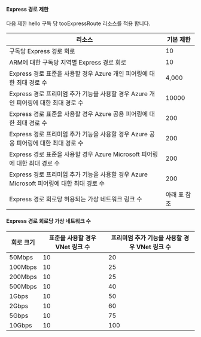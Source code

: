 #### <a name="expressroute-limits"></a>Express 경로 제한
다음 제한 hello 구독 당 tooExpressRoute 리소스를 적용 합니다.

| 리소스 | 기본 제한 |
| --- | --- |
| 구독당 Express 경로 회로 |10 |
| ARM에 대한 구독당 지역별 Express 경로 회로 |10 |
| Express 경로 표준을 사용할 경우 Azure 개인 피어링에 대한 최대 경로 수 |4,000 |
| Express 경로 프리미엄 추가 기능을 사용할 경우 Azure 개인 피어링에 대한 최대 경로 수 |10000 |
| Express 경로 표준을 사용할 경우 Azure 공용 피어링에 대한 최대 경로 수 |200 |
| Express 경로 프리미엄 추가 기능을 사용할 경우 Azure 공용 피어링에 대한 최대 경로 수 |200 |
| Express 경로 표준을 사용할 경우 Azure Microsoft 피어링에 대한 최대 경로 수 |200 |
| Express 경로 프리미엄 추가 기능을 사용할 경우 Azure Microsoft 피어링에 대한 최대 경로 수 |200 |
| Express 경로 회로당 허용되는 가상 네트워크 링크 수 |아래 표 참조 |

#### <a name="number-of-virtual-networks-per-expressroute-circuit"></a>Express 경로 회로당 가상 네트워크 수
| **회로 크기** | **표준을 사용할 경우 VNet 링크 수** | **프리미엄 추가 기능을 사용할 경우 VNet 링크 수** |
| --- | --- | --- |
| 50Mbps |10 |20 |
| 100Mbps |10 |25 |
| 200Mbps |10 |25 |
| 500Mbps |10 |40 |
| 1Gbps |10 |50 |
| 2Gbps |10 |60 |
| 5Gbps |10 |75 |
| 10Gbps |10 |100 |

